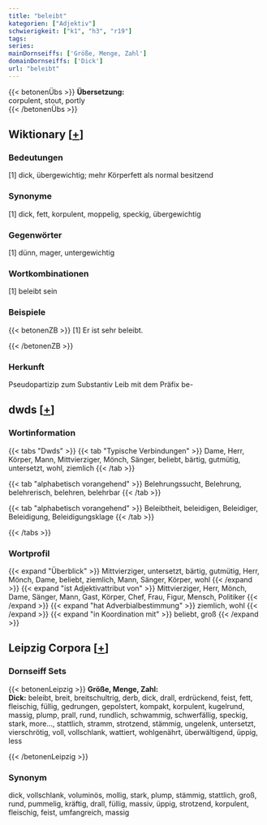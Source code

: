 ```yaml
---
title: "beleibt"
kategorien: ["Adjektiv"]
schwierigkeit: ["k1", "h3", "r19"]
tags:
series:
mainDornseiffs: ['Größe, Menge, Zahl']
domainDornseiffs: ['Dick']
url: "beleibt"
---
```


{{< betonenÜbs >}}
**Übersetzung:**  
corpulent, stout, portly  
{{< /betonenÜbs >}}

## Wiktionary [[+](https://de.wiktionary.org/wiki/beleibt)]

### Bedeutungen
[1] dick, übergewichtig; mehr Körperfett als normal besitzend  

### Synonyme
[1] dick, fett, korpulent, moppelig, speckig, übergewichtig  

### Gegenwörter
[1] dünn, mager, untergewichtig  

### Wortkombinationen
[1] beleibt sein  

### Beispiele
{{< betonenZB >}}
[1] Er ist sehr beleibt.  

{{< /betonenZB >}}
### Herkunft
Pseudopartizip zum Substantiv Leib mit dem Präfix be-  



## dwds [[+](https://www.dwds.de/wb/beleibt)]

### Wortinformation
{{< tabs "Dwds" >}}
{{< tab "Typische Verbindungen" >}}
Dame, Herr, Körper, Mann, Mittvierziger, Mönch, Sänger, beliebt, bärtig, gutmütig, untersetzt, wohl, ziemlich
{{< /tab >}}

{{< tab "alphabetisch vorangehend" >}}
Belehrungssucht, Belehrung, belehrerisch, belehren, belehrbar
{{< /tab >}}

{{< tab "alphabetisch vorangehend" >}}
Beleibtheit, beleidigen, Beleidiger, Beleidigung, Beleidigungsklage
{{< /tab >}}

{{< /tabs >}}

### Wortprofil
{{< expand "Überblick" >}} Mittvierziger, untersetzt, bärtig, gutmütig, Herr, Mönch, Dame, beliebt, ziemlich, Mann, Sänger, Körper, wohl {{< /expand >}}
{{< expand "ist Adjektivattribut von" >}} Mittvierziger, Herr, Mönch, Dame, Sänger, Mann, Gast, Körper, Chef, Frau, Figur, Mensch, Politiker {{< /expand >}}
{{< expand "hat Adverbialbestimmung" >}} ziemlich, wohl {{< /expand >}}
{{< expand "in Koordination mit" >}} beliebt, groß {{< /expand >}}

## Leipzig Corpora [[+](https://corpora.uni-leipzig.de/en/res?word=beleibt&corpusId=deu_newscrawl-public_2018)]

### Dornseiff Sets
{{< betonenLeipzig >}}
**Größe, Menge, Zahl:**  
**Dick:** beleibt, breit, breitschultrig, derb, dick, drall, erdrückend, feist, fett, fleischig, füllig, gedrungen, gepolstert, kompakt, korpulent, kugelrund, massig, plump, prall, rund, rundlich, schwammig, schwerfällig, speckig, stark, more..., stattlich, stramm, strotzend, stämmig, ungelenk, untersetzt, vierschrötig, voll, vollschlank, wattiert, wohlgenährt, überwältigend, üppig, less  

{{< /betonenLeipzig >}}

### Synonym
dick, vollschlank, voluminös, mollig, stark, plump, stämmig, stattlich, groß, rund, pummelig, kräftig, drall, füllig, massiv, üppig, strotzend, korpulent, fleischig, feist, umfangreich, massig

